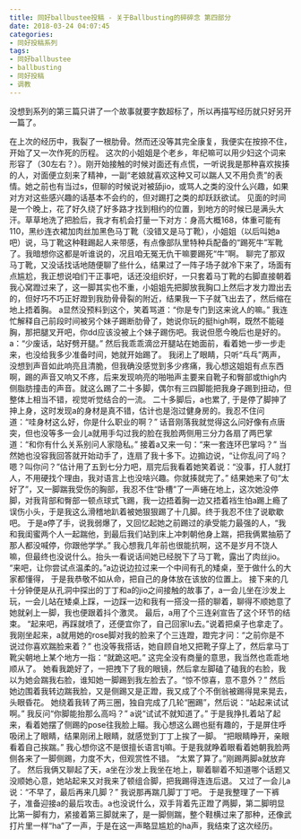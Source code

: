 ```yaml
---
title: 同好ballbustee投稿 - 关于Ballbusting的碎碎念 第四部分
date: 2018-03-24 04:07:45
categories:
- 同好投稿系列
tags:
- 同好ballbustee
- ballbusting
- 同好投稿
- 调教
---
```


没想到系列的第三篇只讲了一个故事就要字数超标了，所以再描写经历就只好另开一篇了。

在上次的经历中，我裂了一根肋骨。然而还没等其完全康复，我便实在按捺不住，开始了又一次作死的历程。
这次的小姐姐是个老乡，年纪嘛可以用少妇这个词来形容了（30左右？）。刚开始接触的时候对面还有点慌，一听说我是那种喜欢挨揍的人，对面便立刻来了精神，一副“老娘就喜欢这种又可以踹人又不用负责”的表情。她之前也有当过s，但聊的时候说对被舔jio，或骂人之类的没什么兴趣，如果对方对这些感兴趣的话基本不会约的，但对踢打之类的却跃跃欲试。
见面的时间是一个晚上，花了好久绕了好多路才找到相约的位置，到地方的时候已是满头大汗。草草地洗了把脸后，我才有机会打量一下对方：身高大概168，体重可能有110，黑纱连衣裙加肉丝加黑色马丁靴（没错又是马丁靴），小姐姐（以后叫她a吧）说，马丁靴这种鞋踢起人来带感，有点像部队里特种兵配备的“踢死牛”军靴了。我暗想你这都是听谁说的，况且咱无冤无仇干嘛要踢死“牛”啊。
聊完了那双马丁靴，又没话找话地随便聊了些什么，结果过了一阵子场子就冷下来了，场面有点尴尬，我正想说咱们干正事吧，话还没组织好，一只套着马丁靴的右脚直接朝着我心窝蹬过来了，这一脚其实也不重，小姐姐先把脚放我胸口上然后才发力蹬出去的，但好巧不巧正好蹬到我肋骨骨裂的附近，结果我一下子就飞出去了，然后缩在地上捂着胸。
a显然没预料到这个，笑着骂道：“你是专门到这来讹人的嘛。”
我连忙解释自己前段时间被另个妹子踢断肋骨了，她说你玩的挺high啊，既然不能碰胸，那把腿叉开吧，你dd应该没被上个妹子踢伤吧。我说但愿今晚后也是好的。
a：“少废话，站好劈开腿。”
然后我乖乖滴岔开腿站在她面前，看着她一步一步走来，也没给我多少准备时间，她就开始踢了。
我闭上了眼睛，只听“乓乓”两声，没想到声音如此响亮且清脆，但我确没感觉到多少疼痛，我心想这姐姐有点东西啊，踢的声音又响又不疼，后来发现响亮的啪啪声主要来自靴子和臀部或thigh内侧脂肪撞击的声音。就这么踢了二十多脚，偶尔有三四脚能把我身子踢到扭动，但整体上相当不错，视觉听觉结合的一流。
二十多脚后，a也累了, 于是停了脚抻了抻上身，这时发现a的身材是真不错，估计也是泡过健身房的。我忍不住问道：“哇身材这么好，你是什么职业的啊？”
话音刚落我就觉得这么问好像有点唐突，但也没等多一会儿a就用手勾过我的脸在我脸两侧用三分力各扇了两巴掌道：“和你有什么关系别问人家隐私。”
接着a又来一句：“来一套连环巴掌吗？”
当然她也没容我回答就开始动手了，连扇了我十多下。边搧边说，“让你乱问了吗？嗯？叫你问？”估计用了五到七分力吧，扇完后我看着她笑着说：“没事，打人就打人，不用硬找个理由，我对语言上也没啥兴趣。你就揍就完了。”
结果她来了句“太好了”，又一脚踹我受伤的胸部，我忍不住“卧槽”了一声蜷在地上，这次她没停脚，对我背部和臀部一顿点球式飞踢，我一边捂着胸一边又捂着裆生怕a踢上瘾了误伤小头，于是我这么滑稽地趴着被她狠狠踢了十几脚。终于我忍不住了说歇歇吧。
于是a停了手，说我弱爆了，又回忆起她之前踢过的承受能力最强的人，“我和我闺蜜两个人一起踹他，到最后我们站到床上冲刺朝他身上踹，把我俩累抽筋了那人都没喊停，你跟他学学。”
我心想我几年前也很能抗啊，这不是岁月不饶人嘛，但最终也没说什么。抬头一看说话间她已经脱下了马丁靴，露出了肉丝jio。
“来吧，让你尝试点温柔的。”a边说边拉过来一个中间有孔的矮桌，至于做什么的大家都懂得， 于是我恭敬不如从命，把自己的身体放在该放的位置上。
接下来的几十分钟便是从孔洞中探出的丁丁和a的jio之间接触的故事了，a一会儿坐在沙发上玩，一会儿站在矮桌上踩，一边踩一边和我有一搭没一搭的聊着，聊得不顺她意了她就剁上一脚，我也便跟着抖个激灵。 最后，a用了个三连剁宣告了这个环节的结束。
“起来吧，再踩就喷了，还便宜你了，自己回家lu去。”说着把桌子也拿走了。我刚坐起来，a就用她的rose脚对我的脸来了个三连蹬，蹬完才问：“之前你是不说过你喜欢踹脸来着？”
也没等我搭话，她自顾自地又把靴子穿上了，然后拿马丁靴尖朝地上某个地方一指：“就跪这吧。”
这完全没有商量的意思，我当然也乖乖地顺从了。
她看我跪好了，一把拽下了我的眼镜，然后拿左脚磕了磕我的右脸，我以为她会踹我右脸，谁知她一脚踢到我左脸去了。“惊不惊喜，意不意外？”
然后她边围着我转边踹我脸，又是侧踢又是正蹬，我又成了个不倒翁被踢得晃来晃去，头眼昏花。
她绕着我转了两三圈，独自完成了几轮“圈踢”，然后说：“站起来试试啊。”
我反问“你脚能抬那么高吗？” a说“试试不就知道了。”
于是我挣扎着站了起来，看着她摆了侧踢的pose往我脸上瞄。我心想这么踢也挺有趣的，于是屏住呼吸闭上了眼睛，结果刚闭上眼睛，就感觉到丁丁上挨了一脚。
“把眼睛睁开，亲眼看着自己挨踹。”
我心想你这不是很擅长语言tj嘛。于是我就睁着眼看着她朝我脸两侧各来了一脚侧踢，力度不大，但观赏性不错。
“太累了算了。”刚踢两脚a就放弃了。
然后我俩又聊起了天，a坐在沙发上我坐在地上，聊着聊着不知道哪个话题又没顺她心意，她站起来又对我来了顿组合脚，把我踢得连连后退。
又过了一会儿a说：“不早了，最后再来几脚？” 我说那再踹几脚丁丁吧。
于是我整理了一下裤子，准备迎接a的最后攻击。a也没说什么，双手背着先正蹬了两脚，第二脚明显比第一脚有力，紧接着第三脚就来了，是一脚侧踹，整个鞋横过来了那种，还像武打片里一样“ha”了一声，于是在这一声略显尴尬的ha声，我结束了这次经历。
